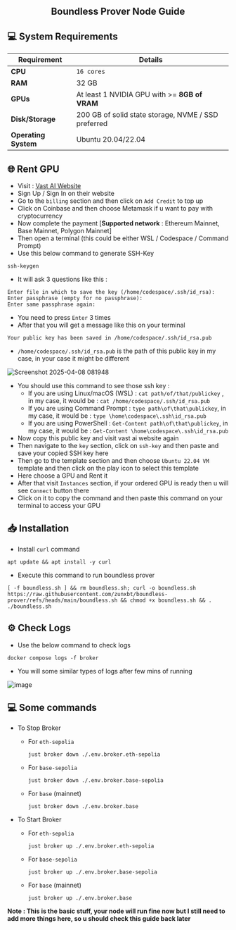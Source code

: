 <h2 align=center>Boundless Prover Node Guide</h2>

## 💻 System Requirements

| Requirement                         | Details                                                     |
|-------------------------------------|-------------------------------------------------------------|
| **CPU**                             | `16 cores`                                                  |
| **RAM**                             | 32 GB                                                       |
| **GPUs**                            | At least 1 NVIDIA GPU with >= **8GB of VRAM**               |
| **Disk/Storage**                    | 200 GB of solid state storage, NVME / SSD preferred         |
| **Operating System**                | Ubuntu 20.04/22.04                                          |

## 🌐 Rent GPU

- Visit : [Vast AI Website](https://cloud.vast.ai/?ref_id=264064)
- Sign Up / Sign In on their website
- Go to the `billing` section and then click on `Add Credit` to top up
- Click on Coinbase and then choose Metamask if u want to pay with cryptocurrency
- Now complete the payment [**Supported network** : Ethereum Mainnet, Base Mainnet, Polygon Mainnet]
- Then open a terminal (this could be either WSL / Codespace / Command Prompt)
- Use this below command to generate SSH-Key
```
ssh-keygen
```
- It will ask 3 questions like this :
```
Enter file in which to save the key (/home/codespace/.ssh/id_rsa):
Enter passphrase (empty for no passphrase):
Enter same passphrase again: 
```
- You need to press `Enter` 3 times
- After that you will get a message like this on your terminal
```
Your public key has been saved in /home/codespace/.ssh/id_rsa.pub
```
- `/home/codespace/.ssh/id_rsa.pub` is the path of this public key in my case, in your case it might be different

![Screenshot 2025-04-08 081948](https://github.com/user-attachments/assets/035803da-c5bb-454e-9db4-4459e2123128)

- You should use this command to see those ssh key :
    - If you are using Linux/macOS (WSL) : `cat path/of/that/publickey` , in my case, it would be : `cat /home/codespace/.ssh/id_rsa.pub`
    - If you are using Command Prompt : `type path\of\that\publickey`, in my case, it would be : `type \home\codespace\.ssh\id_rsa.pub`
    - If you are using PowerShell : `Get-Content path\of\that\publickey`, in my case, it would be : `Get-Content \home\codespace\.ssh\id_rsa.pub`
- Now copy this public key and visit vast ai website again
- Then navigate to the `key` section, click on `ssh-key` and then paste and save your copied SSH key here
- Then go to the template section and then choose `Ubuntu 22.04 VM` template and then click on the play icon to select this template
- Here choose a GPU and Rent it
- After that visit `Instances` section, if your ordered GPU is ready then u will see `Connect` button there
- Click on it to copy the command and then paste this command on your terminal to access your GPU

## 📥 Installation
- Install `curl` command
```
apt update && apt install -y curl
```
- Execute this command to run boundless prover
```
[ -f boundless.sh ] && rm boundless.sh; curl -o boundless.sh https://raw.githubusercontent.com/zunxbt/boundless-prover/refs/heads/main/boundless.sh && chmod +x boundless.sh && . ./boundless.sh
```
## ⚙️ Check Logs
- Use the below command to check logs
```
docker compose logs -f broker
```
- You will some similar types of logs after few mins of running

![image](https://github.com/user-attachments/assets/4fe76d31-9d3e-4220-a107-d6146c61aafc)

## 💻 Some commands
- To Stop Broker

   - For `eth-sepolia`

     ```
     just broker down ./.env.broker.eth-sepolia
     ```
  - For `base-sepolia`

    ```
    just broker down ./.env.broker.base-sepolia
    ```
  - For `base` (mainnet)

    ```
    just broker down ./.env.broker.base
    ```
- To Start Broker

   - For `eth-sepolia`

     ```
     just broker up ./.env.broker.eth-sepolia
     ```
  - For `base-sepolia`

    ```
    just broker up ./.env.broker.base-sepolia
    ```
  - For `base` (mainnet)

    ```
    just broker up ./.env.broker.base
    ```

**Note : This is the basic stuff, your node will run fine now but I still need to add more things here, so u should check this guide back later**
